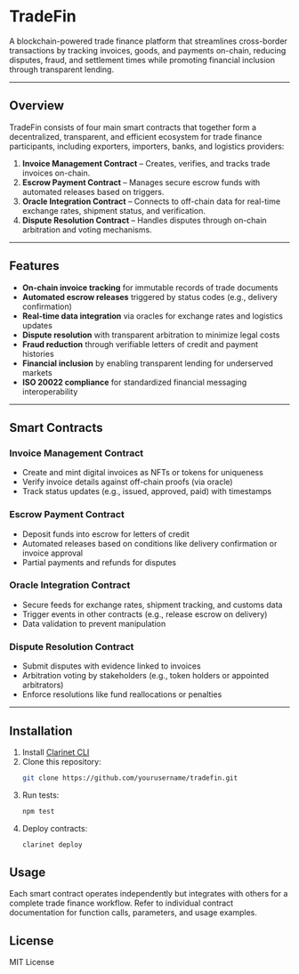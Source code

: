 # TradeFin

A blockchain-powered trade finance platform that streamlines cross-border transactions by tracking invoices, goods, and payments on-chain, reducing disputes, fraud, and settlement times while promoting financial inclusion through transparent lending.

---

## Overview

TradeFin consists of four main smart contracts that together form a decentralized, transparent, and efficient ecosystem for trade finance participants, including exporters, importers, banks, and logistics providers:

1. **Invoice Management Contract** – Creates, verifies, and tracks trade invoices on-chain.
2. **Escrow Payment Contract** – Manages secure escrow funds with automated releases based on triggers.
3. **Oracle Integration Contract** – Connects to off-chain data for real-time exchange rates, shipment status, and verification.
4. **Dispute Resolution Contract** – Handles disputes through on-chain arbitration and voting mechanisms.

---

## Features

- **On-chain invoice tracking** for immutable records of trade documents  
- **Automated escrow releases** triggered by status codes (e.g., delivery confirmation)  
- **Real-time data integration** via oracles for exchange rates and logistics updates  
- **Dispute resolution** with transparent arbitration to minimize legal costs  
- **Fraud reduction** through verifiable letters of credit and payment histories  
- **Financial inclusion** by enabling transparent lending for underserved markets  
- **ISO 20022 compliance** for standardized financial messaging interoperability  

---

## Smart Contracts

### Invoice Management Contract
- Create and mint digital invoices as NFTs or tokens for uniqueness
- Verify invoice details against off-chain proofs (via oracle)
- Track status updates (e.g., issued, approved, paid) with timestamps

### Escrow Payment Contract
- Deposit funds into escrow for letters of credit
- Automated releases based on conditions like delivery confirmation or invoice approval
- Partial payments and refunds for disputes

### Oracle Integration Contract
- Secure feeds for exchange rates, shipment tracking, and customs data
- Trigger events in other contracts (e.g., release escrow on delivery)
- Data validation to prevent manipulation

### Dispute Resolution Contract
- Submit disputes with evidence linked to invoices
- Arbitration voting by stakeholders (e.g., token holders or appointed arbitrators)
- Enforce resolutions like fund reallocations or penalties

---

## Installation

1. Install [Clarinet CLI](https://docs.hiro.so/clarinet/getting-started)
2. Clone this repository:
   ```bash
   git clone https://github.com/yourusername/tradefin.git
   ```
3. Run tests:
    ```bash
    npm test
    ```
4. Deploy contracts:
    ```bash
    clarinet deploy
    ```

## Usage

Each smart contract operates independently but integrates with others for a complete trade finance workflow. Refer to individual contract documentation for function calls, parameters, and usage examples.

## License

MIT License